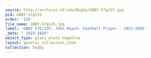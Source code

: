 ```yaml
---
source: http://archives.nd.edu/Bagby/GBBY-57g125.jpg
pid: GBBY-57g125
order: '125'
file_name: GBBY-57g125.jpg
label: 'GBBY 57G/125: John Roach: Football Player - 1923-1926'
_date: " 1923-1926"
object_type: glass plate negative
layout: generic_collection_item
collection: bagby
---
```

